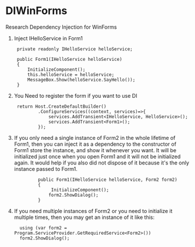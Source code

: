 # DIWinForms
Research Dependency Injection for WinForms
1. Inject IHelloService in Form1

	    private readonly IHelloService helloService;
	
	    public Form1(IHelloService helloService)
	    {
	        InitializeComponent();
	        this.helloService = helloService;
	        MessageBox.Show(helloService.SayHello());
	    }
   
2. You Need to register the form if you want to use DI

		return Host.CreateDefaultBuilder()
	            .ConfigureServices((context, services)=>{
	                services.AddTransient<IHelloService, HelloService>();
	                services.AddTransient<Form1>();
	            });
   
3. If you only need a single instance of Form2 in the whole lifetime of Form1, then you can inject it as a dependency to the constructor of Form1 store the instance, and show it whenever you want. It will be initialized just once when you open Form1 and it will not be initialized again. It would help if you also did not dispose of it because it's the only instance passed to Form1.
   
				public Form1(IHelloService helloService, Form2 form2)
				{ 
				     InitializeComponent();
   					form2.ShowDialog();
				}
   
4. If you need multiple instances of Form2 or you need to initialize it multiple times, then you may get an instance of it like this:
   
	     using (var form2 = Program.ServiceProvider.GetRequiredService<Form2>())
	     form2.ShowDialog();

